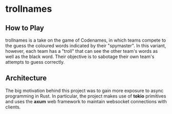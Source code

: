 # trollnames

## How to Play

trollnames is a take on the game of Codenames, in which teams compete to the guess the coloured words indicated by their "spymaster". In this variant, however, each team has a "troll" that can see the other team's words as well as the black word. Their objective is to sabotage their own team's attempts to guess correctly.

## Architecture

The big motivation behind this project was to gain more exposure to async programming in Rust. In particular, the project makes use of **tokio** primitives and uses the **axum** web framework to maintain websocket connections with clients.
